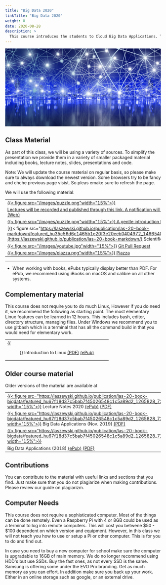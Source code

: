 ```yaml
---
title: "Big Data 2020"
linkTitle: "Big Data 2020" 
weight: 8
date: 2020-08-28
description: >
  This course introduces the students to Cloud Big Data Applications. The notes are prepared for the course taught in 2020.
---
```


![This is an image](/images/network-4774766_1920.jpg)

<!--
{{% pageinfo %}}
This is a placeholder page that shows you how to use this template site.
{{% /pageinfo %}}
-->

## Class Material 

As part of this class, we will be using a variety of sources. To
simplify the presentation we provide them in a variety of smaller
packaged material including books, lecture notes, slides, presentations
and code.

Note: We will update the course material on regular basis, so please make sure to always download the newest version. Some browsers try to be fancy and chche previous page visist. So pleas emake sure to refresh the page.

We will use the following material:



|     |
| --- |
|  [{{< figure src="/images/puzzle.png"width="15%">}}](/modules/bigdataapplications/2020)
| [Lectures will be recorded and published through this link. A notification will be send to you when a significant update is done. (Web)](/modules/bigdataapplications/2020) |
|  [{{< figure src="/images/puzzle.png"width="15%">}} A gentle introduction to Google Colab (Web)](/modules/python/google-colab/python-google-colab) |
|  [{{< figure src="https://laszewski.github.io/publication/las-20-book-markdown/featured_hu35c56d6c1465b1e20f3e20eeb0404972_1466540_720x0_resize_lanczos_2.png"width="15%">}}](https://laszewski.github.io/publication/las-20-book-markdown/) Scientific Writing with Markdown [(ePub)](https://cloudmesh-community.github.io/pub/vonLaszewski-writing.epub) [(PDF)](https://cloudmesh-community.github.io/pub/vonLaszewski-writing.pdf) |
|  [{{< figure src="/images/youtube.jpg"width="15%">}}](https://laszewski.github.io/publication/las-20-book-markdown/) [Git Pull Request](/modules/git-pull-request/) |
|  [{{< figure src="/images/piazza.png"width="15%">}}](https://piazza.com/class/kedccsbsthm5sc) [Piazza](https://piazza.com/class/kedccsbsthm5sc) |

---



* When working with books, ePubs typically display better than PDF.  For ePub, we recommend using iBooks on macOS and calibre on all
  other systems.

## Complementary material

This course does not require you to do much Linux, However if you do
need it, we recommend the following as starting point. The most
elementary Linux features can be learned in 12 hours. This includes
bash, editor, directory structure, managing files. Under Windows we
recommend you to use gitbash which is a terminal that has all the
command build in that you would need for elementary work.

|     |
| --- |
| [{{<figure  width="15%" src="https://laszewski.github.io/publication/las-20-book-linux/featured_hu9c80192b9ef636ff9a0c7a277fb84741_1248027_720x0_resize_lanczos_2.png">}}](https://laszewski.github.io/publication/las-20-book-linux/) Introduction to Linux [(PDF)](https://cloudmesh-community.github.io/pub//vonLaszewski-linux.pdf) [(ePub)](https://cloudmesh-community.github.io/pub//vonLaszewski-linux.epub) |

## Older course material

Older versions of the material are available at

|     |
| --- |
| [{{< figure src="https://laszewski.github.io/publication/las-20-book-bigdata/featured_hu67f18d37c5bab7f45026548c1c5a89d2_1265828_720x0_resize_lanczos_2.png" width="15%">}}](https://cloudmesh-community.github.io/pub//vonLaszewski-e534.epub)  Lecture Notes 2020 [(ePub)](https://cloudmesh-community.github.io/pub/vonLaszewski-e534.epub) [(PDF)](https://cloudmesh-community.github.io/pub/vonLaszewski-e534.pdf)|
| [{{< figure src="https://laszewski.github.io/publication/las-20-book-bigdata/featured_hu67f18d37c5bab7f45026548c1c5a89d2_1265828_720x0_resize_lanczos_2.png" width="15%">}}](http://dsc.soic.indiana.edu/publications/E534-BigDataSystems-DeepLearning.pdf)  Big Data Applications (Nov. 2019) [(PDF)](http://dsc.soic.indiana.edu/publications/E534-BigDataSystems-DeepLearning.pdf) |
| [{{< figure src="https://laszewski.github.io/publication/las-20-book-bigdata/featured_hu67f18d37c5bab7f45026548c1c5a89d2_1265828_720x0_resize_lanczos_2.png" width="15%">}}](https://laszewski.github.io/publication/las-20-book-bigdata/)
| Big Data Applications (2018) [(ePub)](https://cloudmesh-community.github.io/pub//vonLaszewski-big-data-applications.epub) [(PDF)](https://cloudmesh-community.github.io/pub//vonLaszewski-big-data-applications.pdf) |


## Contributions

You can contribute to the material with useful links and sections that
you find. Just make sure that you do not plagiarize when making
contributions. Please review our guide on plagiarizm.

## Computer Needs

This course does not require a sophisticated computer. Most of the
things can be done remotely. Even a Raspberry Pi with 4 or 8GB could
be used as a terminal to log into remote computers. This will cost you
betwene $50 - $100 dependent on which version and equipment. However,
in this class we will not teach you how to use or setup a Pi or other
computer. This is for you to do and find out.

In case you need to buy a new computer for school make sure the
computer is upgradable to 16GB of main memory. We do no longer
recommend using HDD's but use SSDs. Buy the fast ones, as not every
SSD is the same. Samsung is offering some under the EVO Pro
branding. Get as much memory as you can effort. In addition make sure
you back up your work. Either in an online storage such as
google, or an external drive.
